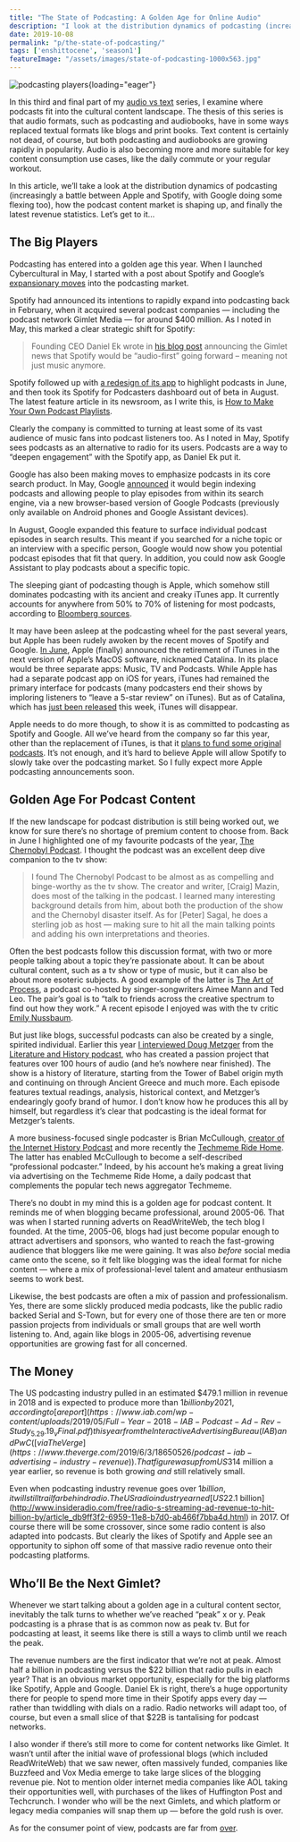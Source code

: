 ```yaml
---
title: "The State of Podcasting: A Golden Age for Online Audio"
description: "I look at the distribution dynamics of podcasting (increasingly a battle between Apple and Spotify, with Google doing some flexing too), how the podcast content market is shaping up, and revenue statistics."
date: 2019-10-08
permalink: "p/the-state-of-podcasting/"
tags: ['enshittocene', 'season1']
featureImage: "/assets/images/state-of-podcasting-1000x563.jpg"
---
```


![podcasting players](/assets/images/state-of-podcasting.jpg){loading="eager"}

In this third and final part of my [audio vs text](/p/audio-vs-text-rise-of-podcasts-audiobooks/) series, I examine where podcasts fit into the cultural content landscape. The thesis of this series is that audio formats, such as podcasting and audiobooks, have in some ways replaced textual formats like blogs and print books. Text content is certainly not dead, of course, but both podcasting and audiobooks are growing rapidly in popularity. Audio is also becoming more and more suitable for key content consumption use cases, like the daily commute or your regular workout. 

In this article, we’ll take a look at the distribution dynamics of podcasting (increasingly a battle between Apple and Spotify, with Google doing some flexing too), how the podcast content market is shaping up, and finally the latest revenue statistics. Let’s get to it…

The Big Players
---------------

Podcasting has entered into a golden age this year. When I launched Cybercultural in May, I started with a post about Spotify and Google’s [expansionary moves](/p/spotify-and-google-make-moves-in-podcasting/) into the podcasting market. 

Spotify had announced its intentions to rapidly expand into podcasting back in February, when it acquired several podcast companies — including the podcast network Gimlet Media — for around $400 million. As I noted in May, this marked a clear strategic shift for Spotify:

> Founding CEO Daniel Ek wrote in [his blog post](https://newsroom.spotify.com/2019-02-06/audio-first/) announcing the Gimlet news that Spotify would be “audio-first” going forward – meaning not just music anymore.

Spotify followed up with [a redesign of its app](https://newsroom.spotify.com/2019-06-13/spotifys-your-library-refresh-what-you-need-to-know/) to highlight podcasts in June, and then took its Spotify for Podcasters dashboard out of beta in August. The latest feature article in its newsroom, as I write this, is [How to Make Your Own Podcast Playlists](https://newsroom.spotify.com/2019-09-30/how-to-make-your-own-podcast-playlists/). 

Clearly the company is committed to turning at least some of its vast audience of music fans into podcast listeners too. As I noted in May, Spotify sees podcasts as an alternative to radio for its users. Podcasts are a way to “deepen engagement” with the Spotify app, as Daniel Ek put it. 

Google has also been making moves to emphasize podcasts in its core search product. In May, Google [announced](https://techcrunch.com/2019/05/07/google-search-will-offer-better-news-coverage-and-soon-support-for-podcast-search/) it would begin indexing podcasts and allowing people to play episodes from within its search engine, via a new browser-based version of Google Podcasts (previously only available on Android phones and Google Assistant devices). 

In August, Google expanded this feature to surface individual podcast episodes in search results. This meant if you searched for a niche topic or an interview with a specific person, Google would now show you potential podcast episodes that fit that query. In addition, you could now ask Google Assistant to play podcasts about a specific topic. 

The sleeping giant of podcasting though is Apple, which somehow still dominates podcasting with its ancient and creaky iTunes app. It currently accounts for anywhere from 50% to 70% of listening for most podcasts, according to [Bloomberg sources](https://www.bloomberg.com/news/articles/2019-07-16/apple-plans-to-bankroll-original-podcasts-to-fend-off-rivals?srnd=technology-vp). 

It may have been asleep at the podcasting wheel for the past several years, but Apple has been rudely awoken by the recent moves of Spotify and Google. [In June](https://www.noted.co.nz/tech/tech-tech/apple-retires-itunes-three-new-apps-what-does-it-mean-for-nz), Apple (finally) announced the retirement of iTunes in the next version of Apple’s MacOS software, nicknamed Catalina. In its place would be three separate apps: Music, TV and Podcasts. While Apple has had a separate podcast app on iOS for years, iTunes had remained the primary interface for podcasts (many podcasters end their shows by imploring listeners to “leave a 5-star review” on iTunes). But as of Catalina, which has [just been released](https://www.theverge.com/2019/10/7/20902020/macos-catalina-review-apple-music-podcasts-catalyst-ipad-apps) this week, iTunes will disappear. 

Apple needs to do more though, to show it is as committed to podcasting as Spotify and Google. All we’ve heard from the company so far this year, other than the replacement of iTunes, is that it [plans to fund some original podcasts](https://www.bloomberg.com/news/articles/2019-07-16/apple-plans-to-bankroll-original-podcasts-to-fend-off-rivals?srnd=technology-vp). It’s not enough, and it’s hard to believe Apple will allow Spotify to slowly take over the podcasting market. So I fully expect more Apple podcasting announcements soon.

Golden Age For Podcast Content
------------------------------

If the new landscape for podcast distribution is still being worked out, we know for sure there’s no shortage of premium content to choose from. Back in June I highlighted one of my favourite podcasts of the year, [The Chernobyl Podcast](/p/chernobyl-podcast-deep-dives/). I thought the podcast was an excellent deep dive companion to the tv show:

> I found The Chernobyl Podcast to be almost as as compelling and binge-worthy as the tv show. The creator and writer, \[Craig\] Mazin, does most of the talking in the podcast. I learned many interesting background details from him, about both the production of the show and the Chernobyl disaster itself. As for \[Peter\] Sagal, he does a sterling job as host — making sure to hit all the main talking points and adding his own interpretations and theories.

Often the best podcasts follow this discussion format, with two or more people talking about a topic they’re passionate about. It can be about cultural content, such as a tv show or type of music, but it can also be about more esoteric subjects. A good example of the latter is [The Art of Process](https://maximumfun.org/shows/art-of-process), a podcast co-hosted by singer-songwriters Aimee Mann and Ted Leo. The pair’s goal is to “talk to friends across the creative spectrum to find out how they work.” A recent episode I enjoyed was with the tv critic [Emily Nussbaum](https://podcasts.apple.com/us/podcast/ep-11-emily-nussbaum-the-trick-is-to-find-the-third-thing/id1450196697?i=1000440563006). 

But just like blogs, successful podcasts can also be created by a single, spirited individual. Earlier this year [I interviewed Doug Metzger](https://creatorinterviews.ricmac.org/2019/01/08/literature-and-history-podcast/) from the [Literature and History podcast](https://literatureandhistory.com/), who has created a passion project that features over 100 hours of audio (and he’s nowhere near finished). The show is a history of literature, starting from the Tower of Babel origin myth and continuing on through Ancient Greece and much more. Each episode features textual readings, analysis, historical context, and Metzger’s endearingly goofy brand of humor. I don’t know how he produces this all by himself, but regardless it’s clear that podcasting is the ideal format for Metzger’s talents. 

A more business-focused single podcaster is Brian McCullough, [creator of the Internet History Podcast](https://creatorinterviews.ricmac.org/2019/02/26/internet-history-podcast-brian-mccullough/) and more recently the [Techmeme Ride Home](https://itunes.apple.com/us/podcast/techmeme-ride-home/id1355212895?mt=2). The latter has enabled McCullough to become a self-described “professional podcaster.” Indeed, by his account he’s making a great living via advertising on the Techmeme Ride Home, a daily podcast that complements the popular tech news aggregator Techmeme. 

There’s no doubt in my mind this is a golden age for podcast content. It reminds me of when blogging became professional, around 2005-06. That was when I started running adverts on ReadWriteWeb, the tech blog I founded. At the time, 2005-06, blogs had just become popular enough to attract advertisers and sponsors, who wanted to reach the fast-growing audience that bloggers like me were gaining. It was also _before_ social media came onto the scene, so it felt like blogging was the ideal format for niche content — where a mix of professional-level talent and amateur enthusiasm seems to work best. 

Likewise, the best podcasts are often a mix of passion and professionalism. Yes, there are some slickly produced media podcasts, like the public radio backed Serial and S-Town, but for every one of those there are ten or more passion projects from individuals or small groups that are well worth listening to. And, again like blogs in 2005-06, advertising revenue opportunities are growing fast for all concerned.

The Money
---------

The US podcasting industry pulled in an estimated $479.1 million in revenue in 2018 and is expected to produce more than $1 billion by 2021, according to [a report](https://www.iab.com/wp-content/uploads/2019/05/Full-Year-2018-IAB-Podcast-Ad-Rev-Study_5.29.19_vFinal.pdf) this year from the Interactive Advertising Bureau (IAB) and PwC ([via The Verge](https://www.theverge.com/2019/6/3/18650526/podcast-iab-advertising-industry-revenue)). That figure was up from US$314 million a year earlier, so revenue is both growing _and_ still relatively small. 

Even when podcasting industry revenue goes over $1 billion, it will still trail far behind radio. The US radio industry earned [US$22.1 billion](http://www.insideradio.com/free/radio-s-streaming-ad-revenue-to-hit-billion-by/article_db9ff3f2-6959-11e8-b7d0-ab466f7bba4d.html) in 2017. Of course there will be some crossover, since some radio content is also adapted into podcasts. But clearly the likes of Spotify and Apple see an opportunity to siphon off some of that massive radio revenue onto their podcasting platforms.

Who’ll Be the Next Gimlet?
--------------------------

Whenever we start talking about a golden age in a cultural content sector, inevitably the talk turns to whether we’ve reached “peak” x or y. Peak podcasting is a phrase that is as common now as peak tv. But for podcasting at least, it seems like there is still a ways to climb until we reach the peak. 

The revenue numbers are the first indicator that we’re not at peak. Almost half a billion in podcasting versus the $22 billion that radio pulls in each year? That is an obvious market opportunity, especially for the big platforms like Spotify, Apple and Google. Daniel Ek is right, there’s a huge opportunity there for people to spend more time in their Spotify apps every day — rather than twiddling with dials on a radio. Radio networks will adapt too, of course, but even a small slice of that $22B is tantalising for podcast networks. 

I also wonder if there’s still more to come for content networks like Gimlet. It wasn’t until after the initial wave of professional blogs (which included ReadWriteWeb) that we saw newer, often massively funded, companies like Buzzfeed and Vox Media emerge to take large slices of the blogging revenue pie. Not to mention older internet media companies like AOL taking their opportunities well, with purchases of the likes of Huffington Post and Techcrunch. I wonder who will be the next Gimlets, and which platform or legacy media companies will snap them up — before the gold rush is over.

As for the consumer point of view, podcasts are far from [over](https://www.youtube.com/watch?v=YlGqN3AKOsA).